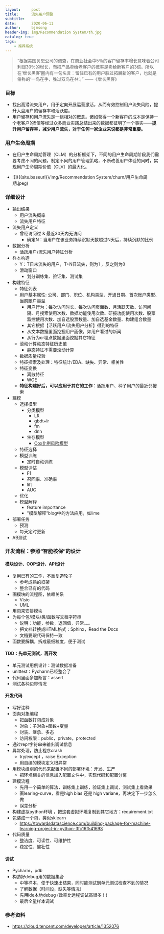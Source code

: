 ```yaml
---
layout:     post
title:      流失用户预警
subtitle:   
date:       2020-06-11
author:     bjmsong
header-img: img/Recommendation System/th.jpg
catalog: true
tags:
    - 推荐系统
---
```


>“根据美国贝恩公司的调查，在商业社会中5％的客户留存率增长意味着公司利润30％的增长，而把产品卖给老客户的概率是卖给新客户的3倍。所以在‘增长黑客’圈内有一句名言：留住已有的用户胜过拓展新的客户，也就是俗称的‘一鸟在手，胜过双鸟在林’。”
>——《增长黑客》


### 目标

- 找出高潜流失用户，用于定向开展运营激活，从而有效控制用户流失风险，提升大盘用户的留存率和活跃度。
- 用户留存和用户流失是一组相对的概念。诸如获得一个新客户的成本是保持一个老客户的5倍等经过众多商业实践总结出来的数据都证明了一个事实——**提升用户留存率，减少用户流失，对于任何一家企业来说都是非常重要。**



### 用户生命周期

- 在用户生命周期管理（CLM）的分析框架下，不同的用户生命周期阶段我们需要考虑不同的问题，制定不同的用户管理策略，不断改善用户体验的同时，实现用户生命周期价值（CLV）的最大化。

<ul> 
<li markdown="1"> 
![]({{site.baseurl}}/img/Recommendation System/churn/用户生命周期.jpeg) 
</li> 
</ul> 



### 详细设计

- 输出结果
    - 用户流失概率
	- 流失用户特征
- 流失用户定义
    - 曾经访问过 & 最近30天内无访问
      - 确定N：当用户在该业务持续沉默天数超过N天后，持续沉默的比例
- 数据分析
    - 活跃用户/流失用户特征分析
- 样本构造
	- Y：T日未流失的用户，T+N日流失，则为1 ，反之则为0
  - 滑动窗口
	- 划分训练集、验证集、测试集
- 构建特征
	- 特征列表
    - 用户基本属性: 公司、部门、职位、机构类型、开通日期、首次账户类型、当前账户类型 
	  - 用户行为：每次访问时长、每次访问页面数、月活跃天数、访问间隔、月搜索使用次数、数据功能使用次数、研报功能使用次数、股票监控使用次数、加自选股票数量、加自选基金数量、构建组合数量
	  - 其它根据【活跃用户/流失用户分析】得到的特征
	  - 从文本数据里面挖掘用户画像，如用户看过的新闻
	  - 从行为or埋点数据里面挖掘其它特征
	- 滚动计算动态特征历史值
	  - 静态特征不需要滚动计算
	- 数据质量校验
	- 特征探索及处理：特征统计/EDA、缺失、异常、相关性
	- 特征变换
	  - 离散特征
	  - WOE
	- **特征构建好后，可以应用于其它的工作**：活跃用户、种子用户的最近邻搜索
- 建模
	- 选择模型
	  - 分类模型
	    - LR
	    - gbdt+lr
	    - fm
	    - dnn
	  - 生存模型
	  	- [Cox比例风险模型](https://mp.weixin.qq.com/s?__biz=Mzg5ODAzMTkyMg==&mid=2247488990&idx=1&sn=9d219002ef475b661e277fdc297f44ca&chksm=c0699d83f71e149543aaa03e3923df659e4da4d5cc79639abfe257dd0631599c6b35c55bca5d&mpshare=1&scene=1&srcid=&sharer_sharetime=1588466679263&sharer_shareid=602b1ccf63ca4ea52755ecd058f6d407&key=fd9df393504e2978da09dc8a00eb84c1356b8317e5374e7663d7ff5a36d4e8c116cf3531ef3ae50435f5e934262c6a2f0335c94ef5ba55db562b48874acffcbbf1d413fa0763fbff4570f458460e785a&ascene=1&uin=MjM1OTMwMzkwMA%3D%3D&devicetype=Windows+7+x64&version=62090070&lang=zh_CN&exportkey=ASFrgDwoGpnZFbC%2BU3iWyl4%3D&pass_ticket=54H5mTkNDcJGloRn%2BiG0HGlOX7G234LqgKoXtxCtXyrN8aQopin%2F3lMzuW3O0nGF)
	- 特征选择
	- 模型训练
	  - 定时自动训练
	- 模型评估
	  - F1
	  - 召回率、准确率
	  - lift
	  - AUC
	- 优化
	- 模型解释
	  - feature importance
	  - "模型解释"blog中的方法应用，如lime
- 部署任务
    - 预测
    - 每天定时更新
- AB测试



### 开发流程：参照“智能核保”的设计

#### 模块设计、OOP设计、API设计    

- 复用已有的工作，不重复造轮子        
  - 参考成熟的框架
  - 整合已有的代码
- 画模块的流程图，依赖关系        
  - Visio
  - UML
- 用包来安排模块
- 为每个包/模块/类/函数写文档字符串        
  - 说明：功能，参数，返回值，异常。。。
  - 把文档转换成HTML格式：Sphinx，Read the Docs
  - 文档要跟代码保持一致
- 函数要解耦，拆成最细粒度，便于测试



#### TDD：先单元测试，再开发    

- 单元测试用例设计：测试数据准备
- unittest：Pycharm已经整合了
- 代码里面多加断言：assert
- 测试各种边界情况



#### 开发代码    

- 写好注释
- 面向对象编程        
  - 把函数打包成对象
  - 对象：子对象+函数+变量
  - 封装、继承、多态
  - 访问权限：public，private，protected
- 通过repr字符串来输出调试信息
- 异常处理，防止程序crash        
  - try/except ，raise Exception
  - 用自编的模块定义根异常
- 用模块级别的代码来配置不同的部署环境：开发、生产        
  - 把环境相关的信息加入配置文件中，实现代码和配置分离
- 建模流程        
  - 先用一个简单的算法，训练集上训练，验证集上调试，测试集上看效果
  - 画learing-curve，看是high bias 还是 high variane，再决定下一步怎么做
  - 误差分析
- 构建虚拟python环境 ，把这套虚拟环境复制到其它地方：requirement.txt
- 包装成一个包，类似sklearn        
  - https://towardsdatascience.com/building-package-for-machine-learning-project-in-python-3fc16f541693
- 代码质量        
  - 整洁度、可读性、可维护性
  - 稳定性、健壮性



#### 调试    

- Pycharm，pdb
- 构造好debug用的数据集合        
  - 中等样本，便于快速出结果，同时能测试到单元测试检查不到的情况
  - 了解数据（时间段，缺失等情况）
  - 先用ide本地debug (效率比远程调试高很多！)
  - 最后全量样本调试



### 参考资料
- https://cloud.tencent.com/developer/article/1352076
